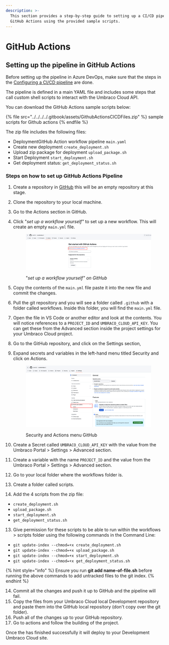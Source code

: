 ```yaml
---
description: >-
  This section provides a step-by-step guide to setting up a CI/CD pipeline in
  GitHub Actions using the provided sample scripts.
---
```


# GitHub Actions

## Setting up the pipeline in GitHub Actions

Before setting up the pipeline in Azure DevOps, make sure that the steps in the [Configuring a CI/CD pipeline](./) are done.

The pipeline is defined in a main YAML file and includes some steps that call custom shell scripts to interact with the Umbraco Cloud API.

You can download the GitHub Actions sample scripts below:

{% file src="../../../../.gitbook/assets/GithubActionsCICDFiles.zip" %}
sample scripts for Github actions
{% endfile %}

The zip file includes the following files:

* DeploymentGitHub Action workflow pipeline `main.yaml`
* Create new deployment `create_deployment.sh`
* Upload zip package for deployment `upload_package.sh`
* Start Deployment `start_deployment.sh`
* Get deployment status: `get_deployment_status.sh`

### Steps on how to set up GitHub Actions Pipeline

1. Create a repository in [GitHub](https://github.com/) this will be an empty repository at this stage.
2. Clone the repository to your local machine.&#x20;
3. &#x20;Go to the Actions section in GitHub.
4.  Click "_set up a workflow yourself"_  to set up a new workflow. This will create an empty `main.yml` file.&#x20;

    <figure><img src="../../../../.gitbook/assets/image (5).png" alt=""><figcaption><p>"<em>set up a workflow yourself" on GitHub</em></p></figcaption></figure>
5. Copy the contents of the `main.yml` file paste it into the new file and commit the changes.
6. Pull the git repository and you will see a folder called `.github` with a folder called workflows. Inside this folder, you will find the `main.yml` file.
7. Open the file in VS Code or another editor and look at the contents. You will notice references to a `PROJECT_ID` and `UMBRACO_CLOUD_API_KEY`. You can get these from the Advanced section inside the project settings for your Umbraco Cloud project.
8. Go to the GitHub repository, and click on the Settings section,&#x20;
9.  Expand secrets and variables in the left-hand menu titled Security and click on Actions.

    <figure><img src="../../../../.gitbook/assets/image (6).png" alt=""><figcaption><p>Security and Actions menu GitHub</p></figcaption></figure>
10. Create a Secret called `UMBRACO_CLOUD_API_KEY` with the value from the Umbraco Portal > Settings > Advanced section.
11. Create a variable with the name `PROJECT_ID` and the value from the Umbraco Portal > Settings > Advanced section.
12. Go to your local folder where the workflows folder is.&#x20;
13. Create a folder called scripts.
14. Add the 4 scripts from the zip file:

* `create_deployment.sh`
* `upload_package.sh`&#x20;
* `start_deployment.sh`
* `get_deployment_status.sh`

13. Give permission for these scripts to be able to run within the workflows > scripts folder using the following commands in the Command Line:

* `git update-index --chmod=+x create_deployment.sh`
* `git update-index --chmod=+x upload_package.sh`
* `git update-index --chmod=+x start_deployment.sh`
* `git update-index --chmod=+x get_deployment_status.sh`

{% hint style="info" %}
Ensure you run **git add name-of-file.sh** before running the above commands to add untracked files to the git index.
{% endhint %}

14. Commit all the changes and push it up to GitHub and the pipeline will fail.
15. Copy the files from your Umbraco Cloud local Development repository and paste them into the GitHub local repository (don't copy over the git folder).
16. Push all of the changes up to your GitHub repository.
17. Go to actions and follow the building of the project.

Once the has finished successfully it will deploy to your Development Umbraco Cloud site.
